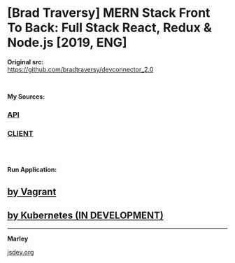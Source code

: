 # [Brad Traversy] MERN Stack Front To Back: Full Stack React, Redux &amp; Node.js [2019, ENG]

**Original src:**  
https://github.com/bradtraversy/devconnector_2.0

<br/>

**My Sources:**


### [API](./api/Readme.md)

### [CLIENT](./client/Readme.md)


<br/>

<br/>

**Run Application:**

## [by Vagrant](./Vagrant.md)

## [by Kubernetes (IN DEVELOPMENT)](./Kubernetes.md)

---

**Marley**

<a href="https://jsdev.org">jsdev.org</a>

